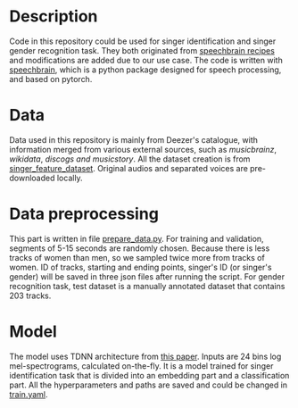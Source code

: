 
# Description
Code in this repository could be used for singer identification and singer gender recognition task. They both originated from [speechbrain recipes](https://github.com/speechbrain/speechbrain) and modifications are added due to our use case. The code is written with [speechbrain](https://github.com/speechbrain/speechbrain), which is a python package designed for speech processing, and based on pytorch.

# Data
Data used in this repository is mainly from Deezer's catalogue, with information merged from various external sources, such as *musicbrainz*, *wikidata*, *discogs and musicstory*. All the dataset creation is from [singer_feature_dataset](https://github.deezerdev.com/ykong/singer_features_dataset). Original audios and separated voices are pre-downloaded locally.

# Data preprocessing
This part is written in file [prepare_data.py](https://github.deezerdev.com/ykong/xvectors_training/blob/master/gender_recognition/prepare_data.py). For training and validation, segments of 5-15 seconds are randomly chosen. Because there is less tracks of women than men, so we sampled twice more from tracks of women. ID of tracks, starting and ending points, singer's ID (or singer's gender) will be saved in three json files after running the script. For gender recognition task, test dataset is a manually annotated dataset that contains 203 tracks.

# Model
The model uses TDNN architecture from [this paper](https://ieeexplore.ieee.org/abstract/document/8461375). Inputs are 24 bins log mel-spectrograms, calculated on-the-fly. It is a model trained for singer identification task that is divided into an embedding part and a classification part. All the hyperparameters and paths are saved and could be changed in [train.yaml](https://github.deezerdev.com/ykong/xvectors_training/blob/master/gender_recognition/train.yaml).
